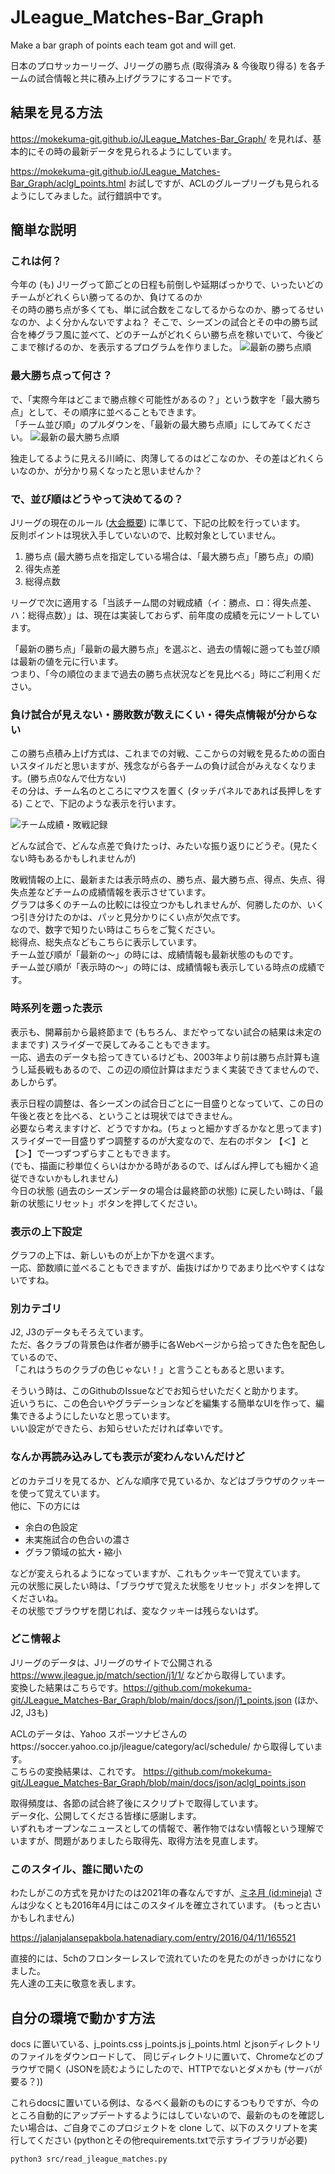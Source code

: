 # JLeague_Matches-Bar_Graph
Make a bar graph of points each team got and will get.

日本のプロサッカーリーグ、Jリーグの勝ち点 (取得済み & 今後取り得る) を各チームの試合情報と共に積み上げグラフにするコードです。

## 結果を見る方法
https://mokekuma-git.github.io/JLeague_Matches-Bar_Graph/ を見れば、基本的にその時の最新データを見られるようにしています。

https://mokekuma-git.github.io/JLeague_Matches-Bar_Graph/aclgl_points.html お試しですが、ACLのグループリーグも見られるようにしてみました。試行錯誤中です。

## 簡単な説明
### これは何？
今年の (も) Jリーグって節ごとの日程も前倒しや延期ばっかりで、いったいどのチームがどれくらい勝ってるのか、負けてるのか  
その時の勝ち点が多くても、単に試合数をこなしてるからなのか、勝ってるせいなのか、よく分かんないですよね？
そこで、シーズンの試合とその中の勝ち試合を棒グラフ風に並べて、どのチームがどれくらい勝ち点を稼いでいて、今後どこまで稼げるのか、を表示するプログラムを作りました。
![最新の勝ち点順](https://user-images.githubusercontent.com/84721916/123546553-00999c80-d798-11eb-9d30-0ce6f89b43b7.png)


### 最大勝ち点って何さ？
で、「実際今年はどこまで勝点稼ぐ可能性があるの？」という数字を「最大勝ち点」として、その順序に並べることもできます。  
「チーム並び順」のプルダウンを、「最新の最大勝ち点順」にしてみてください。
![最新の最大勝ち点順](https://user-images.githubusercontent.com/84721916/123546558-068f7d80-d798-11eb-82e6-5e6cefae7845.png)

独走してるように見える川崎に、肉薄してるのはどこなのか、その差はどれくらいなのか、が分かり易くなったと思いませんか？

### で、並び順はどうやって決めてるの？
Jリーグの現在のルール ([大会概要](https://www.jleague.jp/outline/j1.html)) に準じて、下記の比較を行っています。  
反則ポイントは現状入手していないので、比較対象としていません。
1. 勝ち点 (最大勝ち点を指定している場合は、「最大勝ち点」「勝ち点」の順)
2. 得失点差
3. 総得点数

リーグで次に適用する「当該チーム間の対戦成績（イ：勝点、ロ：得失点差、ハ：総得点数）」は、現在は実装しておらず、前年度の成績を元にソートしています。

「最新の勝ち点」「最新の最大勝ち点」を選ぶと、過去の情報に遡っても並び順は最新の値を元に行います。  
つまり、「今の順位のままで過去の勝ち点状況などを見比べる」時にご利用ください。


### 負け試合が見えない・勝敗数が数えにくい・得失点情報が分からない
この勝ち点積み上げ方式は、これまでの対戦、ここからの対戦を見るための面白いスタイルだと思いますが、残念ながら各チームの負け試合がみえなくなります。(勝ち点0なんで仕方ない)  
その分は、チーム名のところにマウスを置く (タッチパネルであれば長押しをする) ことで、下記のような表示を行います。

![チーム成績・敗戦記録](https://user-images.githubusercontent.com/84721916/124478296-03bc0a80-dde0-11eb-96e9-b0e0160d391c.png)

どんな試合で、どんな点差で負けたっけ、みたいな振り返りにどうぞ。(見たくない時もあるかもしれませんが)  

敗戦情報の上に、最新または表示時点の、勝ち点、最大勝ち点、得点、失点、得失点差などチームの成績情報を表示させています。  
グラフは多くのチームの比較には役立つかもしれませんが、何勝したのか、いくつ引き分けたのかは、パッと見分かりにくい点が欠点です。  
なので、数字で知りたい時はこちらをご覧ください。  
総得点、総失点などもこちらに表示しています。  
チーム並び順が「最新の～」の時には、成績情報も最新状態のものです。  
チーム並び順が「表示時の～」の時には、成績情報も表示している時点の成績です。


### 時系列を遡った表示
表示も、開幕前から最終節まで (もちろん、まだやってない試合の結果は未定のままです) スライダーで戻してみることもできます。  
一応、過去のデータも拾ってきているけども、2003年より前は勝ち点計算も違うし延長戦もあるので、この辺の順位計算はまだうまく実装できてませんので、あしからず。

表示日程の調整は、各シーズンの試合日ごとに一目盛りとなっていて、この日の午後と夜とを比べる、ということは現状ではできません。  
必要なら考えますけど、どうですかね。(ちょっと細かすぎるかなと思ってます)  
スライダーで一目盛りずつ調整するのが大変なので、左右のボタン 【＜】と【＞】で一つずつずらすこともできます。  
(でも、描画に秒単位くらいはかかる時があるので、ばんばん押しても細かく追従できないかもしれません)  
今日の状態 (過去のシーズンデータの場合は最終節の状態) に戻したい時は、「最新の状態にリセット」ボタンを押してください。


### 表示の上下設定
グラフの上下は、新しいものが上か下かを選べます。  
一応、節数順に並べることもできますが、歯抜けばかりであまり比べやすくはないですね。


### 別カテゴリ
J2, J3のデータもそろえています。  
ただ、各クラブの背景色は作者が勝手に各Webページから拾ってきた色を配色しているので、  
「これはうちのクラブの色じゃない！」と言うこともあると思います。

そういう時は、このGithubのIssueなどでお知らせいただくと助かります。  
近いうちに、この色合いやグラデーションなどを編集する簡単なUIを作って、編集できるようにしたいなと思っています。  
いい設定ができたら、お知らせいただければ幸いです。


### なんか再読み込みしても表示が変わんないんだけど
どのカテゴリを見てるか、どんな順序で見ているか、などはブラウザのクッキーを使って覚えています。  
他に、下の方には
 - 余白の色設定
 - 未実施試合の色合いの濃さ
 - グラフ領域の拡大・縮小

などが変えられるようになっていますが、これもクッキーで覚えています。  
元の状態に戻したい時は、「ブラウザで覚えた状態をリセット」ボタンを押してくださいね。  
その状態でブラウザを閉じれば、変なクッキーは残らないはず。


### どこ情報よ
Jリーグのデータは、Jリーグのサイトで公開される https://www.jleague.jp/match/section/j1/1/ などから取得しています。  
変換した結果はこちらです。https://github.com/mokekuma-git/JLeague_Matches-Bar_Graph/blob/main/docs/json/j1_points.json (ほか、J2, J3も)

ACLのデータは、Yahoo スポーツナビさんのhttps://soccer.yahoo.co.jp/jleague/category/acl/schedule/ から取得しています。  
こちらの変換結果は、これです。 https://github.com/mokekuma-git/JLeague_Matches-Bar_Graph/blob/main/docs/json/aclgl_points.json

取得頻度は、各節の試合終了後にスクリプトで取得しています。  
データ化、公開してくださる皆様に感謝します。  
いずれもオープンなニュースとしての情報で、著作物ではない情報という理解でいますが、問題がありましたら取得先、取得方法を見直します。


### このスタイル、誰に聞いたの
わたしがこの方式を見かけたのは2021年の春なんですが、[ミネ月 (id:mineja)](https://jalanjalansepakbola.hatenadiary.com/about) さんは少なくとも2016年4月にはこのスタイルを確立されています。 (もっと古いかもしれません)

https://jalanjalansepakbola.hatenadiary.com/entry/2016/04/11/165521

直接的には、5chのフロンターレスレで流れていたのを見たのがきっかけになりました。  
先人達の工夫に敬意を表します。


## 自分の環境で動かす方法
docs に置いている、j_points.css  j_points.js j_points.html とjsonディレクトリのファイルをダウンロードして、
同じディレクトリに置いて、Chromeなどのブラウザで開く (JSONを読むようにしたので、HTTPでないとダメかも (サーバが要る？))

これらdocsに置いている例は、なるべく最新のものにするつもりですが、今のところ自動的にアップデートするようにはしていないので、最新のものを確認したい場合は、ご自身でこのプロジェクトを clone して、以下のスクリプトを実行してください (pythonとその他requirements.txtで示すライブラリが必要)
```
python3 src/read_jleague_matches.py
```


